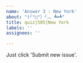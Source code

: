 ```yaml
---
name: 'Answer 3 : New York'
about: "(╯°□°）╯︵ ┻━┻"
title: quiz|505|New York
labels: ''
assignees: ''

---
```


Just click 'Submit new issue'.
